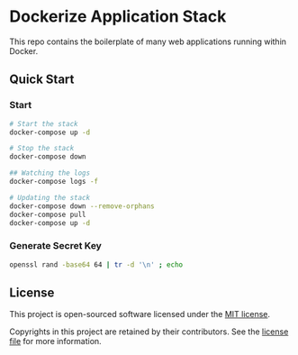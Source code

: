 # Dockerize Application Stack

This repo contains the boilerplate of many web applications running within Docker.

## Quick Start

### Start

```sh
# Start the stack
docker-compose up -d

# Stop the stack
docker-compose down

## Watching the logs
docker-compose logs -f

# Updating the stack
docker-compose down --remove-orphans
docker-compose pull
docker-compose up -d
```

### Generate Secret Key

```sh
openssl rand -base64 64 | tr -d '\n' ; echo
```

## License

This project is open-sourced software licensed under the [MIT license](https://aris.mit-license.org).

Copyrights in this project are retained by their contributors.
See the [license file](./license.txt) for more information.
